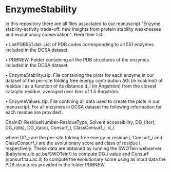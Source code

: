 # EnzymeStability

In this repository there are all files associated to our manuscript "Enzyme stability-activity trade-off: new insights from protein stability weaknesses and evolutionary conservation". Here their list:

• ListPDB551.dat: List of PDB codes corresponding to all 551 enzymes included in the DCSA dataset.

• PDBNEW: Folder containing all the PDB structures of the enzymes included in the DCSA dataset.

• EnzymeStability.zip: File containing the plots for each enzyme in our dataset of the per-site folding free energy contribution ∆Gi (in kcal/mol) of residue i as a function of its distance d_i (in Ångström) from the closest catalytic residue, averaged over bins of 1.5 Ångström. 

• EnzymeValues.zip: File contining all data used to create the plots in our manuscript. For all enzymes in DCSA dataset the following information for each residue are provided : 

ChainID-ResidueNumber-ResidueType, Solvent accessibility, DG_i(tor), DG_i(dis), DG_i(acc), Consurf_i, ClassConsurf_i, d_i 

where DG_i are the per-site folding free energy or residue i, Consurf_i and ClassConsurf_i are the evolutionary score and class of residue i, respectively. These data are obtained by running the SWOTein webserver (babylone.ulb.ac.be/SWOTein/) to compute DG_i value  and Consurf (consurf.tau.ac.il) to compute the evolutionary score using as input data the PDB structures provided in the folder PDBNEW.  


